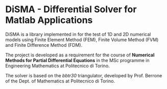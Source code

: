 # DiSMA - Differential Solver for Matlab Applications
DiSMA is a library implemented in for the test of 1D and 2D numerical models using Finite Element Method (FEM), Finite Volume Method (FVM) and Finite Difference Method (FDM).

The project is developed as a requirement for the course of __Numerical Methods for Partial Differential Equations__ in the MSc programme in Engineering Mathematics at Politecnico di Torino.

The solver is based on the *bbtr30* triangulator, developed by Prof. Berrone of the Dept. of Mathematics at Politecnico di Torino.
